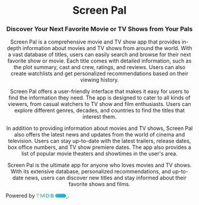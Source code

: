 <h1 align="center"><b>
  Screen Pal
</b></h1>
<h3 align="center"><b>
  Discover Your Next Favorite Movie or TV Shows from Your Pals
</b></h3>

<p align="center">
Screen Pal is a comprehensive movie and TV show app that provides in-depth information about movies and TV shows from around the world. With a vast database of titles, users can easily search and browse for their next favorite show or movie. Each title comes with detailed information, such as the plot summary, cast and crew, ratings, and reviews. Users can also create watchlists and get personalized recommendations based on their viewing history.
</p>

<p align="center">
Screen Pal offers a user-friendly interface that makes it easy for users to find the information they need. The app is designed to cater to all kinds of viewers, from casual watchers to TV show and film enthusiasts. Users can explore different genres, decades, and countries to find the titles that interest them.
</p>

<p align="center">
In addition to providing information about movies and TV shows, Screen Pal also offers the latest news and updates from the world of cinema and television. Users can stay up-to-date with the latest trailers, release dates, box office numbers, and TV show premiere dates. The app also provides a list of popular movie theaters and showtimes in the user's area.
</p>

<p align="center">
Screen Pal is the ultimate app for anyone who loves movies and TV shows. With its extensive database, personalized recommendations, and up-to-date news, users can discover new titles and stay informed about their favorite shows and films.
</p>

Powered by
<a href="https://www.themoviedb.org">
<img 
    src="assets/tmdb/alt-short.svg"
    alt="www.themoviedb.org"
    width="80px"
    height="10px"
  />
</a>.
